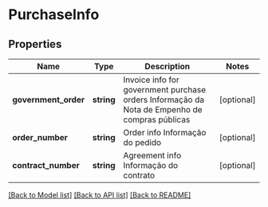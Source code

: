 # PurchaseInfo

## Properties
Name | Type | Description | Notes
------------ | ------------- | ------------- | -------------
**government_order** | **string** | Invoice info for government purchase orders Informação da Nota de Empenho de compras públicas | [optional] 
**order_number** | **string** | Order info Informação do pedido | [optional] 
**contract_number** | **string** | Agreement info Informação do contrato | [optional] 

[[Back to Model list]](../README.md#documentation-for-models) [[Back to API list]](../README.md#documentation-for-api-endpoints) [[Back to README]](../README.md)


